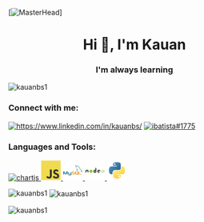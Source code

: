 [![MasterHead](https://i.pinimg.com/originals/07/f6/f1/07f6f1a1183615fb6eea8c75500c61da.gif)]


<h1 align="center">Hi 👋, I'm Kauan</h1>
<h3 align="center">I'm always learning</h3>
<!--<img align="right" alt="Cool GIF" width="400" src="https://i.pinimg.com/originals/8a/61/ab/8a61abcf8effc6010b0094f50c1fc912.gif">-->

<p align="left"> <img src="https://komarev.com/ghpvc/?username=kauanbs1&label=Profile%20views&color=008ae0&style=flat" alt="kauanbs1" /> </p>

<h3 align="left">Connect with me:</h3>
<p align="left">
<a href="https://linkedin.com/in/https://www.linkedin.com/in/kauanbs/" target="blank"><img align="center" src="https://raw.githubusercontent.com/rahuldkjain/github-profile-readme-generator/master/src/images/icons/Social/linked-in-alt.svg" alt="https://www.linkedin.com/in/kauanbs/" height="30" width="40" /></a>
<a href="https://discord.gg/ibatista#1775" target="blank"><img align="center" src="https://raw.githubusercontent.com/rahuldkjain/github-profile-readme-generator/master/src/images/icons/Social/discord.svg" alt="ibatista#1775" height="30" width="40" /></a>
</p>

<h3 align="left">Languages and Tools:</h3>
<p align="left"> <a href="https://www.chartjs.org" target="_blank" rel="noreferrer"> <img src="https://www.chartjs.org/media/logo-title.svg" alt="chartjs" width="40" height="40"/> </a> <a href="https://developer.mozilla.org/en-US/docs/Web/JavaScript" target="_blank" rel="noreferrer"> <img src="https://raw.githubusercontent.com/devicons/devicon/master/icons/javascript/javascript-original.svg" alt="javascript" width="40" height="40"/> </a> <a href="https://www.mysql.com/" target="_blank" rel="noreferrer"> <img src="https://raw.githubusercontent.com/devicons/devicon/master/icons/mysql/mysql-original-wordmark.svg" alt="mysql" width="40" height="40"/> </a> <a href="https://nodejs.org" target="_blank" rel="noreferrer"> <img src="https://raw.githubusercontent.com/devicons/devicon/master/icons/nodejs/nodejs-original-wordmark.svg" alt="nodejs" width="40" height="40"/> </a> <a href="https://www.python.org" target="_blank" rel="noreferrer"> <img src="https://raw.githubusercontent.com/devicons/devicon/master/icons/python/python-original.svg" alt="python" width="40" height="40"/> </a> </p>

<p><img align="left" src="https://github-readme-stats.vercel.app/api/top-langs?username=kauanbs1&show_icons=true&locale=en&layout=compact" alt="kauanbs1" /></p>

<p>&nbsp;<img align="center" src="https://github-readme-stats.vercel.app/api?username=kauanbs1&show_icons=true&locale=en" alt="kauanbs1" /></p>

<p><img align="center" src="https://github-readme-streak-stats.herokuapp.com/?user=kauanbs1&" alt="kauanbs1" /></p>
